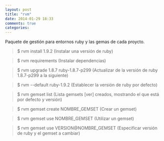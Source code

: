```yaml
---
layout: post
title: "rvm"
date: 2014-01-29 18:33
comments: true
categories: 
---
```

Paquete de gestión para entornos ruby y las gemas de cada proycto.

>$ rvm install 1.9.2 (Instalar una versión de ruby)

>$ rvm requirements (Instalar dependencias)

>$ rvm upgrade 1.8.7 ruby-1.8.7-p299 (Actualizar de la versión de ruby 1.8.7-p299 a la siguiente)

>$ rvm --default ruby-1.9.2 (Establecer la versión de ruby por defecto)

>$ rvm gemset list (Lista gemsets [ver] creados, mostrando el que está por defecto y versión)

>$ rvm gemset create NOMBRE_GEMSET (Crear un gemset)

>$ rvm gemset use NOMBRE_GEMSET (Utilizar un gemset)

>$ rvm gemset use VERSION@NOMBRE_GEMSET (Especificar versión de ruby y el gemset a cambiar)

